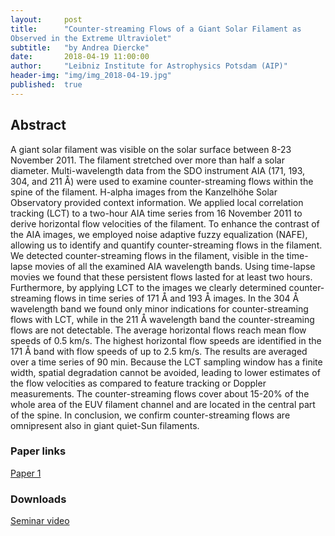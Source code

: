 ```yaml
---
layout:     post
title:      "Counter-streaming Flows of a Giant Solar Filament as
Observed in the Extreme Ultraviolet"
subtitle:   "by Andrea Diercke"
date:       2018-04-19 11:00:00
author:     "Leibniz Institute for Astrophysics Potsdam (AIP)"
header-img: "img/img_2018-04-19.jpg"
published:  true
---
```


## Abstract
A giant solar filament was visible on the solar surface between 8-23 November 2011. The filament stretched over more than half a solar diameter. Multi-wavelength data from the SDO instrument AIA (171, 193, 304, and 211 Å) were used to examine counter-streaming flows within the spine of the filament. H-alpha images from the Kanzelhöhe Solar Observatory provided context information. We applied local correlation tracking (LCT) to a two-hour AIA time series from 16 November 2011 to derive horizontal flow velocities of the filament. To enhance the contrast of the AIA images, we employed noise adaptive fuzzy equalization (NAFE), allowing us to identify and quantify counter-streaming flows in the filament. We detected counter-streaming flows in the filament, visible in the time-lapse movies of all the examined AIA wavelength bands. Using time-lapse movies we found that these persistent flows lasted for at least two hours. Furthermore, by applying LCT to the images we clearly determined counter-streaming flows in time series of 171 Å and 193 Å images. In the 304 Å wavelength band we found only minor indications for counter-streaming flows with LCT, while in the 211 Å wavelength band the counter-streaming flows are not detectable. The average horizontal flows reach mean flow speeds of 0.5 km/s. The highest horizontal flow speeds are identified in the 171 Å band with flow speeds of up to 2.5 km/s. The results are averaged over a time series of 90 min. Because the LCT sampling window has a finite width, spatial degradation cannot be avoided, leading to lower estimates of the flow velocities as compared to feature tracking or Doppler measurements. The counter-streaming flows cover about 15-20% of the whole area of the EUV filament channel and are located in the central part of the spine. In conclusion, we confirm counter-streaming flows are omnipresent also in giant quiet-Sun filaments.

### Paper links

[Paper 1](https://ui.adsabs.harvard.edu/#abs/2018A&A...611A..64D/abstract)

### Downloads

[Seminar video](https://folk.uio.no/tiago/espos/videos/2018-04-19-Diercke.mov)
